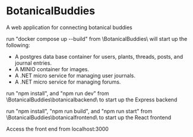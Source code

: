 # BotanicalBuddies
A web application for connecting botanical buddies

run "docker compose up --build" from \BotanicalBuddies\ will start up the following:
* A postgres data base container for users, plants, threads, posts, and journal entries.
* A MINIO container for images.
* A .NET micro service for managing user journals.
* A .NET micro service for managing forums.

run "npm install", and "npm run dev" from \BotanicalBuddies\botanicalbackend\ to start up the Express backend

run "npm install", "npm run build", and "npm run start" from \BotanicalBuddies\botanicalfrontend\ to start up the React frontend

Access the front end from localhost:3000